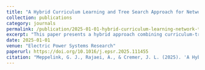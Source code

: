 ```yaml
---
title: "A Hybrid Curriculum Learning and Tree Search Approach for Network Topology Control"
collection: publications
category: journals
permalink: /publication/2025-01-01-hybrid-curriculum-learning-network-topology
excerpt: "This paper presents a hybrid approach combining curriculum-trained reinforcement learning (RL) and Monte Carlo tree search (MCTS) for network topology control. The proposed method enhances training stability, improves sample efficiency, and mitigates unforeseen RL actions, offering a novel solution for grid congestion management."
date: 2025-01-01
venue: "Electric Power Systems Research"
paperurl: https://doi.org/10.1016/j.epsr.2025.111455
citation: "Meppelink, G. J., Rajaei, A., & Cremer, J. L. (2025). 'A Hybrid Curriculum Learning and Tree Search Approach for Network Topology Control.' Electric Power Systems Research, 242, 111455."---
---
```


